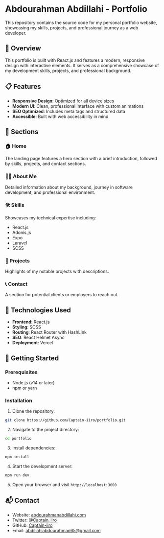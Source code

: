 # Abdourahman Abdillahi - Portfolio

This repository contains the source code for my personal portfolio website, showcasing my skills, projects, and professional journey as a web developer.

## 🚀 Overview

This portfolio is built with React.js and features a modern, responsive design with interactive elements. It serves as a comprehensive showcase of my development skills, projects, and professional background.

## 📋 Features

- **Responsive Design**: Optimized for all device sizes
- **Modern UI**: Clean, professional interface with custom animations
- **SEO Optimized**: Includes meta tags and structured data
- **Accessible**: Built with web accessibility in mind

## 🧩 Sections

### 🏠 Home
The landing page features a hero section with a brief introduction, followed by skills, projects, and contact sections.

### 👨‍💻 About Me
Detailed information about my background, journey in software development, and professional environment.

### 🛠️ Skills
Showcases my technical expertise including:
- React.js
- Adonis.js
- Expo
- Laravel
- SCSS

### 📂 Projects
Highlights of my notable projects with descriptions.

### 📞 Contact
A section for potential clients or employers to reach out.

## 🔧 Technologies Used

- **Frontend**: React.js
- **Styling**: SCSS
- **Routing**: React Router with HashLink
- **SEO**: React Helmet Async
- **Deployment**: Vercel

## 🚀 Getting Started

### Prerequisites
- Node.js (v14 or later)
- npm or yarn

### Installation

1. Clone the repository:
```bash
git clone https://github.com/Captain-iiro/portfolio.git
```

2. Navigate to the project directory:
```bash
cd portfolio
```

3. Install dependencies:
```bash
npm install
```

4. Start the development server:
```bash
npm run dev
```

5. Open your browser and visit `http://localhost:3000`



## 📬 Contact

- Website: [abdourahmanabdillahi.com](https://abdourahmanabdillahi.com)
- Twitter: [@Captain_iiro](https://x.com/Captain_iiro)
- GitHub: [Captain-iiro](https://github.com/Captain-iiro)
- Email: abdillahiabdourahman65@gmail.com